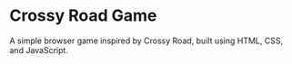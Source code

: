 # Crossy Road Game
A simple browser game inspired by Crossy Road, built using HTML, CSS, and JavaScript.
